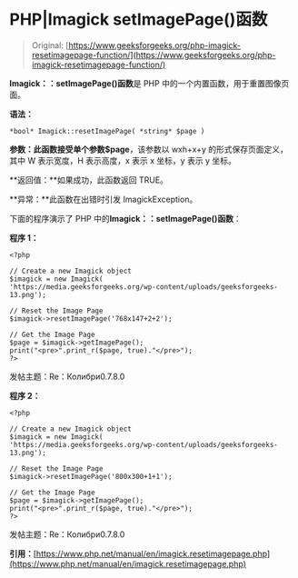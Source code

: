 # PHP|Imagick setImagePage()函数

> Original: [https://www.geeksforgeeks.org/php-imagick-resetimagepage-function/](https://www.geeksforgeeks.org/php-imagick-resetimagepage-function/)

**Imagick：：setImagePage()函数**是 PHP 中的一个内置函数，用于重置图像页面。

**语法：**

```
*bool* Imagick::resetImagePage( *string* $page )
```

**参数：**此函数接受单个参数**$page**，该参数以 wxh+x+y 的形式保存页面定义，其中 W 表示宽度，H 表示高度，x 表示 x 坐标，y 表示 y 坐标。

**返回值：**如果成功，此函数返回 TRUE。

**异常：**此函数在出错时引发 ImagickException。

下面的程序演示了 PHP 中的**Imagick：：setImagePage()函数**：

**程序 1：**

```
<?php

// Create a new Imagick object
$imagick = new Imagick(
'https://media.geeksforgeeks.org/wp-content/uploads/geeksforgeeks-13.png');

// Reset the Image Page
$imagick->resetImagePage('768x147+2+2');

// Get the Image Page
$page = $imagick->getImagePage();
print("<pre>".print_r($page, true)."</pre>");
?>
```

发帖主题：Re：Колибри0.7.8.0

**程序 2：**

```
<?php

// Create a new Imagick object
$imagick = new Imagick(
'https://media.geeksforgeeks.org/wp-content/uploads/geeksforgeeks-13.png');

// Reset the Image Page
$imagick->resetImagePage('800x300+1+1');

// Get the Image Page
$page = $imagick->getImagePage();
print("<pre>".print_r($page, true)."</pre>");
?>
```

发帖主题：Re：Колибри0.7.8.0

**引用：**[https://www.php.net/manual/en/imagick.resetimagepage.php](https://www.php.net/manual/en/imagick.resetimagepage.php)